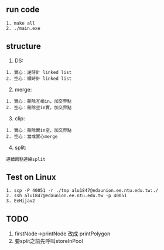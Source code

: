 ## run code
```
1. make all
2. ./main.exe
```

## structure
1. DS:
```
1. 實心：逆時針 linked list
2. 空心：順時針 linked list
```

2. merge:
```
1. 實心：刪除互相in，加交界點
2. 空心：刪除空in實，加交界點
```

3. clip:
```
1. 實心：刪除實in空，加交界點
2. 空心：當成實心merge
```

4. split:
```
連續兩點連線split
```

## Test on Linux
```
1. scp -P 40051 -r ./tmp alu1847@edaunion.ee.ntu.edu.tw:./
2. ssh alu1847@edaunion.ee.ntu.edu.tw -p 40051
3. EeHijav2
```


## TODO
1. firstNode->printNode 改成 printPolygon
2. 要split之前先呼叫storeInPool
